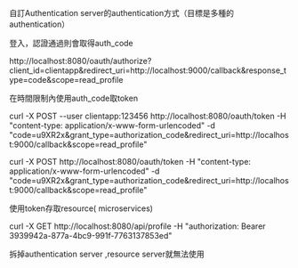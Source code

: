 自訂Authentication server的authentication方式（目標是多種的authentication）

登入，認證通過則會取得auth_code

http://localhost:8080/oauth/authorize?client_id=clientapp&redirect_uri=http://localhost:9000/callback&response_type=code&scope=read_profile
 

在時間限制內使用auth_code取token

curl -X POST --user clientapp:123456 http://localhost:8080/oauth/token -H  "content-type: application/x-www-form-urlencoded" -d   "code=u9XR2x&grant_type=authorization_code&redirect_uri=http://localhost:9000/callback&scope=read_profile"
 
 
curl -X POST  http://localhost:8080/oauth/token -H  "content-type: application/x-www-form-urlencoded" -d   "code=u9XR2x&grant_type=authorization_code&redirect_uri=http://localhost:9000/callback&scope=read_profile" 
 
 
使用token存取resource( microservices)

curl -X GET http://localhost:8080/api/profile -H "authorization: Bearer 3939942a-877a-4bc9-991f-7763137853ed"


拆掉authentication server ,resource server就無法使用